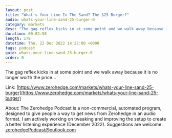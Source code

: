 ```yaml
---
layout: post
title: "What's Your Line In The Sand? The $25 Burger?"
audio: whats-your-line-sand-25-burger-0
category: markets
desc: "The gag reflex kicks in at some point and we walk away because it is no longer worth the price..."
duration: 00:02:58
length: 178
datetime: Thu, 22 Dec 2022 14:22:00 +0000
tags: podcast
guid: whats-your-line-sand-25-burger-0
order: 0
---
```

The gag reflex kicks in at some point and we walk away because it is no longer worth the price...

Link: [https://www.zerohedge.com/markets/whats-your-line-sand-25-burger](https://www.zerohedge.com/markets/whats-your-line-sand-25-burger)

About: The Zerohedge Podcast is a non-commercial, automated program, designed to give people a way to get news from Zerohedge in an audio format.  I am actively working on tweaking and improving the setup to create a better listening experience (December 2022).  Suggestions are welcome: [zerohedgePodcast@outlook.com](mailto:zerohedgePodcast@outlook.com)